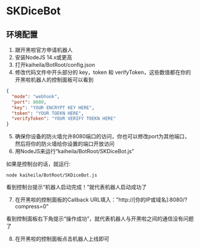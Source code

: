# SKDiceBot
## 环境配置
1. 跟开黑啦官方申请机器人
2. 安装NodeJS 14.x或更高
3. 打开kaiheila/BotRoot/config.json
4. 修改代码文件中开头部分的 key，token 和 verifyToken，这些数值都在你的开黑啦机器人的控制面板可以看到
```Json
{
  "mode": "webhook",
  "port": 8080,
  "key": "YOUR ENCRYPT KEY HERE",
  "token": "YOUR TOEKN HERE",
  "verifyToken": "YOUR VERIFY TOEKN HERE"
}
```
5. 确保你设备的防火墙允许8080端口的访问，你也可以修改port为其他端口，然后将你的防火墙给你设置的端口开放访问
6. 用NodeJS来运行“kaiheila/BotRoot/SKDiceBot.js”

如果是控制台的话，就运行:
```
node kaiheila/BotRoot/SKDiceBot.js
```

看到控制台提示“机器人启动完成！”就代表机器人启动成功了

7. 在开黑啦的控制面板的Callback URL填入："http://[你的IP或域名]:8080/?compress=0"

看到控制面板右下角提示“操作成功”，就代表机器人与开黑啦之间的通信没有问题了

8. 在开黑啦的控制面板点击机器人上线即可
